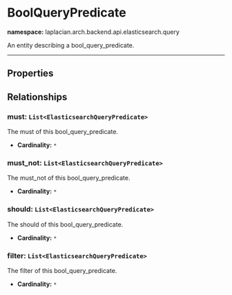 

# **BoolQueryPredicate**
**namespace:** laplacian.arch.backend.api.elasticsearch.query

An entity describing a bool_query_predicate.



---

## Properties

## Relationships

### must: `List<ElasticsearchQueryPredicate>`
The must of this bool_query_predicate.
- **Cardinality:** `*`

### must_not: `List<ElasticsearchQueryPredicate>`
The must_not of this bool_query_predicate.
- **Cardinality:** `*`

### should: `List<ElasticsearchQueryPredicate>`
The should of this bool_query_predicate.
- **Cardinality:** `*`

### filter: `List<ElasticsearchQueryPredicate>`
The filter of this bool_query_predicate.
- **Cardinality:** `*`
